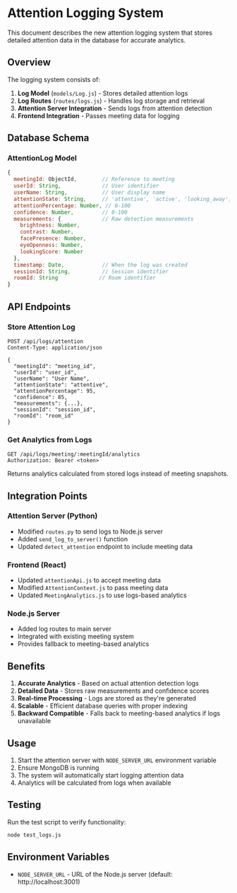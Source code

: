 # Attention Logging System

This document describes the new attention logging system that stores detailed attention data in the database for accurate analytics.

## Overview

The logging system consists of:

1. **Log Model** (`models/Log.js`) - Stores detailed attention logs
2. **Log Routes** (`routes/logs.js`) - Handles log storage and retrieval
3. **Attention Server Integration** - Sends logs from attention detection
4. **Frontend Integration** - Passes meeting data for logging

## Database Schema

### AttentionLog Model

```javascript
{
  meetingId: ObjectId,        // Reference to meeting
  userId: String,             // User identifier
  userName: String,           // User display name
  attentionState: String,     // 'attentive', 'active', 'looking_away', 'drowsy', 'absent', 'darkness'
  attentionPercentage: Number, // 0-100
  confidence: Number,         // 0-100
  measurements: {             // Raw detection measurements
    brightness: Number,
    contrast: Number,
    facePresence: Number,
    eyeOpenness: Number,
    lookingScore: Number
  },
  timestamp: Date,            // When the log was created
  sessionId: String,          // Session identifier
  roomId: String             // Room identifier
}
```

## API Endpoints

### Store Attention Log
```
POST /api/logs/attention
Content-Type: application/json

{
  "meetingId": "meeting_id",
  "userId": "user_id",
  "userName": "User Name",
  "attentionState": "attentive",
  "attentionPercentage": 95,
  "confidence": 85,
  "measurements": {...},
  "sessionId": "session_id",
  "roomId": "room_id"
}
```

### Get Analytics from Logs
```
GET /api/logs/meeting/:meetingId/analytics
Authorization: Bearer <token>
```

Returns analytics calculated from stored logs instead of meeting snapshots.

## Integration Points

### Attention Server (Python)
- Modified `routes.py` to send logs to Node.js server
- Added `send_log_to_server()` function
- Updated `detect_attention` endpoint to include meeting data

### Frontend (React)
- Updated `attentionApi.js` to accept meeting data
- Modified `AttentionContext.js` to pass meeting data
- Updated `MeetingAnalytics.js` to use logs-based analytics

### Node.js Server
- Added log routes to main server
- Integrated with existing meeting system
- Provides fallback to meeting-based analytics

## Benefits

1. **Accurate Analytics** - Based on actual attention detection logs
2. **Detailed Data** - Stores raw measurements and confidence scores
3. **Real-time Processing** - Logs are stored as they're generated
4. **Scalable** - Efficient database queries with proper indexing
5. **Backward Compatible** - Falls back to meeting-based analytics if logs unavailable

## Usage

1. Start the attention server with `NODE_SERVER_URL` environment variable
2. Ensure MongoDB is running
3. The system will automatically start logging attention data
4. Analytics will be calculated from logs when available

## Testing

Run the test script to verify functionality:
```bash
node test_logs.js
```

## Environment Variables

- `NODE_SERVER_URL` - URL of the Node.js server (default: http://localhost:3001) 